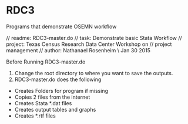 # RDC3
Programs that demonstrate OSEMN workflow

// readme:     RDC3-master.do
// task:       Demonstrate basic Stata Workflow
// project:    Texas Census Research Data Center Workshop on 
//             project management
// author:     Nathanael Rosenheim \ Jan 30 2015

Before Running RDC3-master.do

1. Change the root directory to where you want to save the outputs.
2. RDC3-master.do does the following
- Creates Folders for program if missing
- Copies 2 files from the internet
- Creates Stata *.dat files
- Creates output tables and graphs
- Creates *.rtf files
